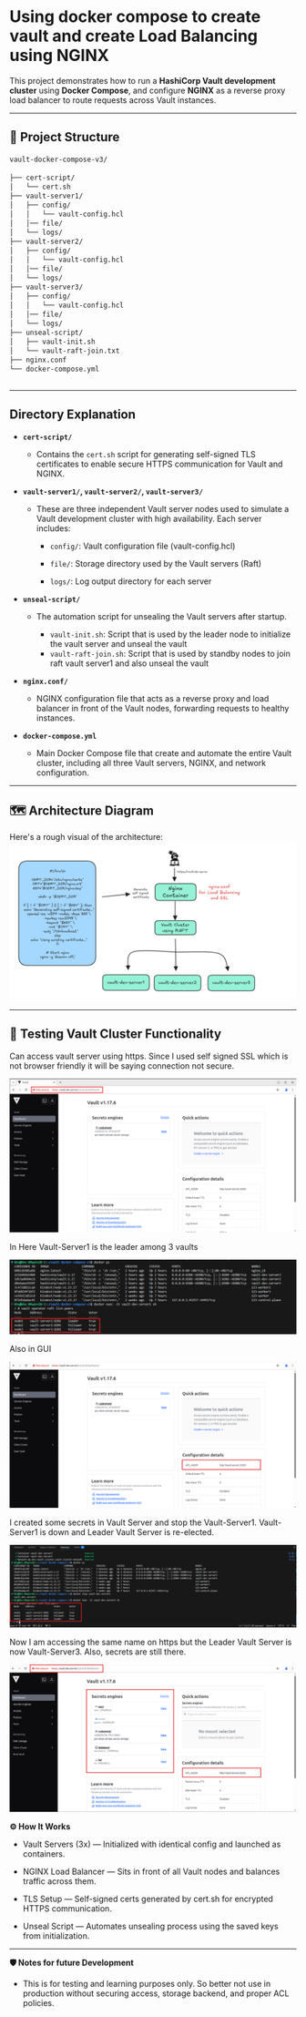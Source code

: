 # Using docker compose to create vault and create Load Balancing using NGINX
This project demonstrates how to run a **HashiCorp Vault development cluster** using **Docker Compose**, and configure **NGINX** as a reverse proxy load balancer to route requests across Vault instances.

---

## 📌 Project Structure

<pre><code>vault-docker-compose-v3/

├── cert-script/
│   └── cert.sh
├── vault-server1/
│   ├── config/
│   │   └── vault-config.hcl
│   │── file/
│   └── logs/
├── vault-server2/
│   ├── config/
│   │   └── vault-config.hcl
│   │── file/
│   └── logs/
├── vault-server3/
│   ├── config/
│   │   └── vault-config.hcl
│   │── file/
│   └── logs/
├── unseal-script/
│   ├── vault-init.sh
│   └── vault-raft-join.txt
├── nginx.conf
└── docker-compose.yml 

</code></pre>

---
## Directory Explanation
- **`cert-script/`**
  - Contains the `cert.sh` script for generating self-signed TLS certificates to enable secure HTTPS communication for Vault and NGINX.

- **`vault-server1/`, `vault-server2/`, `vault-server3/`**
  - These are three independent Vault server nodes used to simulate a Vault development cluster with high availability. Each server includes:

     - `config/`: Vault configuration file (vault-config.hcl)

     - `file/`: Storage directory used by the Vault servers (Raft)

     - `logs/`: Log output directory for each server
   
- **`unseal-script/`**
  - The automation script for unsealing the Vault servers after startup.

    - `vault-init.sh`: Script that is used by the leader node to initialize the vault server and unseal the vault
    - `vault-raft-join.sh`: Script that is used by standby nodes to join raft vault server1 and also unseal the vault
   
- **`nginx.conf/`**
  - NGINX configuration file that acts as a reverse proxy and load balancer in front of the Vault nodes, forwarding requests to healthy instances.

- **`docker-compose.yml`**
  - Main Docker Compose file that create and automate the entire Vault cluster, including all three Vault servers, NGINX, and network configuration.
 
---

## 🗺️ Architecture Diagram
Here's a rough visual of the architecture:
![Architecture](images/Vault-Docker-Compose-Architecture.png)

---

## 🧪 Testing Vault Cluster Functionality
Can access vault server using https. Since I used self signed SSL which is not browser friendly it will be saying connection not secure.<br>

![VaultServerUp](images/Vault-Server-Up.png)<br>

In Here Vault-Server1 is the leader among 3 vaults <br>

![LeaderVault](images/Vault-3-servers-lead-follower.png)<br>

Also in GUI<br>

![LeaderVaultPod](images/Leader-vault-pod.png)<br>

I created some secrets in Vault Server and stop the Vault-Server1. Vault-Server1 is down and Leader Vault Server is re-elected. <br>

![LeaderReElected](images/vault-leader-reelected.png)<br>

Now I am accessing the same name on https but the Leader Vault Server is now Vault-Server3. Also, secrets are still there.<br>

![SecretsStillHere](images/Secrets-still-here.png)<br>




**⚙️ How It Works**
- Vault Servers (3x) — Initialized with identical config and launched as containers.

- NGINX Load Balancer — Sits in front of all Vault nodes and balances traffic across them.

- TLS Setup — Self-signed certs generated by cert.sh for encrypted HTTPS communication.

- Unseal Script — Automates unsealing process using the saved keys from initialization.
---

**🛡️ Notes for future Development**
- This is for testing and learning purposes only. So better not use in production without securing access, storage backend, and proper ACL policies.







